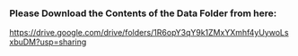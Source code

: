 ### Please Download the Contents of the Data Folder from here:

https://drive.google.com/drive/folders/1R6opY3qY9k1ZMxYXmhf4yUywoLsxbuDM?usp=sharing



